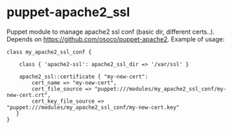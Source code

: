 puppet-apache2_ssl
==================

Puppet module to manage apache2 ssl conf (basic dir, different certs..). Depends on https://github.com/osoco/puppet-apache2. 
Example of usage:

    class my_apache2_ssl_conf {

        class { 'apache2-ssl': apache2_ssl_dir => '/var/ssl' }

        apache2_ssl::certificate { "my-new-cert":
            cert_name => "my-new-cert",
            cert_file_source => "puppet:///modules/my_apache2_ssl_conf/my-new-cert.crt",
            cert_key_file_source => "puppet:///modules/my_apache2_ssl_conf/my-new-cert.key"
       }
    }
